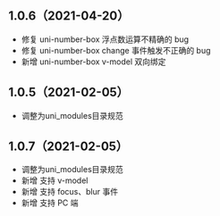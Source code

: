 ## 1.0.6（2021-04-20）
- 修复 uni-number-box 浮点数运算不精确的 bug
- 修复 uni-number-box change 事件触发不正确的 bug
- 新增 uni-number-box v-model 双向绑定

## 1.0.5（2021-02-05）
- 调整为uni_modules目录规范

## 1.0.7（2021-02-05）
- 调整为uni_modules目录规范
- 新增 支持 v-model
- 新增 支持 focus、blur 事件
- 新增 支持 PC 端
